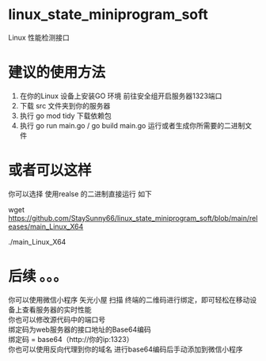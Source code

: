 # linux_state_miniprogram_soft
Linux 性能检测接口
# 建议的使用方法
1. 在你的Linux 设备上安装GO 环境 前往安全组开启服务器1323端口
2. 下载 src 文件夹到你的服务器
3. 执行 go mod tidy 下载依赖包
4. 执行 go run main.go / go build main.go  运行或者生成你所需要的二进制文件
# 或者可以这样
你可以选择 使用realse 的二进制直接运行
如下

wget https://github.com/StaySunny66/linux_state_miniprogram_soft/blob/main/releases/main_Linux_X64  

./main_Linux_X64

# 后续 。。。
你可以使用微信小程序 矢光小屋 扫描 终端的二维码进行绑定，即可轻松在移动设备上查看服务器的实时性能  
你也可以修改源代码中的端口号  
绑定码为web服务器的接口地址的Base64编码  
绑定码 = base64（http://你的ip:1323）  
你也可以使用反向代理到你的域名 进行base64编码后手动添加到微信小程序  
